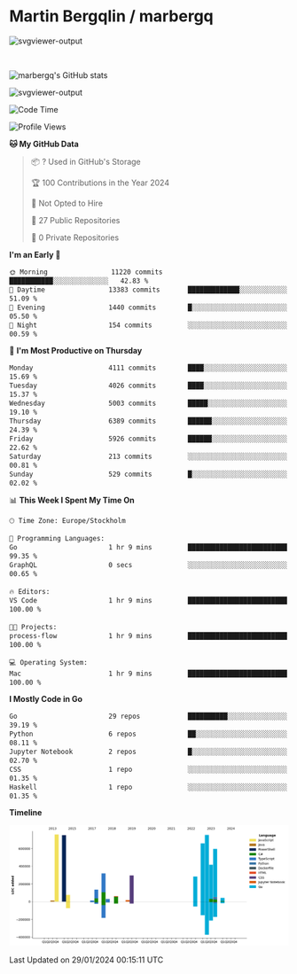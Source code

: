 # Martin Bergqlin / marbergq

![svgviewer-output](https://user-images.githubusercontent.com/2405410/206014777-22d41ecb-c24f-421d-b7d9-bba2cb5bb0de.svg)

<br>

<!--- [![Martin's Week](https://github-readme-stats.vercel.app/api/wakatime?username=marbergq&theme=dark)](https://github.com/anuraghazra/github-readme-stats) -->

![marbergq's GitHub stats](https://github-readme-stats.vercel.app/api?username=marbergq&count_private=true&show_icons=true)

![svgviewer-output](https://wakatime.com/badge/user/3f0a2069-6683-4e19-9a4a-7d21ea815067.svg)

<!--START_SECTION:waka-->
![Code Time](http://img.shields.io/badge/Code%20Time-3%2C673%20hrs%2028%20mins-blue)

![Profile Views](http://img.shields.io/badge/Profile%20Views-0-blue)

**🐱 My GitHub Data** 

> 📦 ? Used in GitHub's Storage 
 > 
> 🏆 100 Contributions in the Year 2024
 > 
> 🚫 Not Opted to Hire
 > 
> 📜 27 Public Repositories 
 > 
> 🔑 0 Private Repositories 
 > 
**I'm an Early 🐤** 

```text
🌞 Morning                11220 commits       ███████████░░░░░░░░░░░░░░   42.83 % 
🌆 Daytime                13383 commits       █████████████░░░░░░░░░░░░   51.09 % 
🌃 Evening                1440 commits        █░░░░░░░░░░░░░░░░░░░░░░░░   05.50 % 
🌙 Night                  154 commits         ░░░░░░░░░░░░░░░░░░░░░░░░░   00.59 % 
```
📅 **I'm Most Productive on Thursday** 

```text
Monday                   4111 commits        ████░░░░░░░░░░░░░░░░░░░░░   15.69 % 
Tuesday                  4026 commits        ████░░░░░░░░░░░░░░░░░░░░░   15.37 % 
Wednesday                5003 commits        █████░░░░░░░░░░░░░░░░░░░░   19.10 % 
Thursday                 6389 commits        ██████░░░░░░░░░░░░░░░░░░░   24.39 % 
Friday                   5926 commits        ██████░░░░░░░░░░░░░░░░░░░   22.62 % 
Saturday                 213 commits         ░░░░░░░░░░░░░░░░░░░░░░░░░   00.81 % 
Sunday                   529 commits         █░░░░░░░░░░░░░░░░░░░░░░░░   02.02 % 
```


📊 **This Week I Spent My Time On** 

```text
🕑︎ Time Zone: Europe/Stockholm

💬 Programming Languages: 
Go                       1 hr 9 mins         █████████████████████████   99.35 % 
GraphQL                  0 secs              ░░░░░░░░░░░░░░░░░░░░░░░░░   00.65 % 

🔥 Editors: 
VS Code                  1 hr 9 mins         █████████████████████████   100.00 % 

🐱‍💻 Projects: 
process-flow             1 hr 9 mins         █████████████████████████   100.00 % 

💻 Operating System: 
Mac                      1 hr 9 mins         █████████████████████████   100.00 % 
```

**I Mostly Code in Go** 

```text
Go                       29 repos            ██████████░░░░░░░░░░░░░░░   39.19 % 
Python                   6 repos             ██░░░░░░░░░░░░░░░░░░░░░░░   08.11 % 
Jupyter Notebook         2 repos             █░░░░░░░░░░░░░░░░░░░░░░░░   02.70 % 
CSS                      1 repo              ░░░░░░░░░░░░░░░░░░░░░░░░░   01.35 % 
Haskell                  1 repo              ░░░░░░░░░░░░░░░░░░░░░░░░░   01.35 % 
```



**Timeline**

![Lines of Code chart](https://raw.githubusercontent.com/marbergq/marbergq/main/assets/bar_graph.png)


 Last Updated on 29/01/2024 00:15:11 UTC
<!--END_SECTION:waka-->
